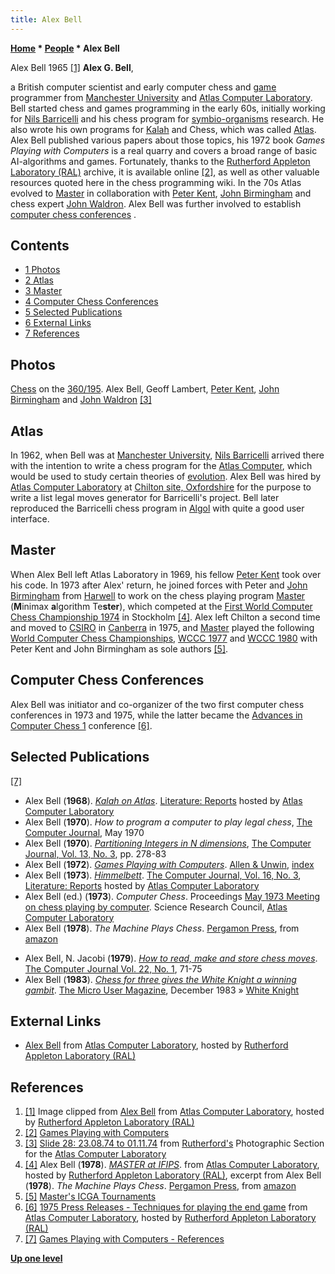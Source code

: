 ```yaml
---
title: Alex Bell
---
```

**[Home](Home "Home") * [People](People "People") * Alex Bell**

[](http://www.chilton-computing.org.uk/acl/associates/permanent/bell.htm) Alex Bell 1965 <a id="cite-note-1" href="#cite-ref-1">[1]</a>
**Alex G. Bell**,

a British computer scientist and early computer chess and [game](Games "Games") programmer from [Manchester University](University_of_Manchester "University of Manchester") and [Atlas Computer Laboratory](Atlas_Computer_Laboratory "Atlas Computer Laboratory"). Bell started chess and games programming in the early 60s, initially working for [Nils Barricelli](Nils_Barricelli "Nils Barricelli") and his chess program for [symbio-organisms](https://en.wikipedia.org/wiki/Evolutionary_algorithm) research. He also wrote his own programs for [Kalah](Kalah "Kalah") and Chess, which was called [Atlas](Atlas "Atlas"). Alex Bell published various papers about those topics, his 1972 book *Games Playing with Computers* is a real quarry and covers a broad range of basic AI-algorithms and games. Fortunately, thanks to the [Rutherford Appleton Laboratory (RAL)](https://en.wikipedia.org/wiki/Rutherford_Appleton_Laboratory) archive, it is available online <a id="cite-note-2" href="#cite-ref-2">[2]</a>, as well as other valuable resources quoted here in the chess programming wiki. In the 70s Atlas evolved to [Master](Master "Master") in collaboration with [Peter Kent](Peter_Kent "Peter Kent"), [John Birmingham](John_Birmingham "John Birmingham") and chess expert [John Waldron](John_Waldron "John Waldron"). Alex Bell was further involved to establish [computer chess conferences](Conferences "Conferences") .

## Contents

- [1 Photos](#photos)
- [2 Atlas](#atlas)
- [3 Master](#master)
- [4 Computer Chess Conferences](#computer-chess-conferences)
- [5 Selected Publications](#selected-publications)
- [6 External Links](#external-links)
- [7 References](#references)

## Photos

[](http://www.chilton-computing.org.uk/gallery/ral/slide28.htm)
[Chess](Master "Master") on the [360/195](IBM_360 "IBM 360"). Alex Bell, Geoff Lambert, [Peter Kent](Peter_Kent "Peter Kent"), [John Birmingham](John_Birmingham "John Birmingham") and [John Waldron](John_Waldron "John Waldron") <a id="cite-note-3" href="#cite-ref-3">[3]</a>

## Atlas

In 1962, when Bell was at [Manchester University](University_of_Manchester "University of Manchester"), [Nils Barricelli](Nils_Barricelli "Nils Barricelli") arrived there with the intention to write a chess program for the [Atlas Computer](https://en.wikipedia.org/wiki/Atlas_Computer_%28Manchester%29), which would be used to study certain theories of [evolution](https://en.wikipedia.org/wiki/Evolution). Alex Bell was hired by [Atlas Computer Laboratory](Atlas_Computer_Laboratory "Atlas Computer Laboratory") at [Chilton site, Oxfordshire](https://en.wikipedia.org/wiki/Chilton,_Oxfordshire) for the purpose to write a list legal moves generator for Barricelli's project. Bell later reproduced the Barricelli chess program in [Algol](Algol "Algol") with quite a good user interface.

## Master

When Alex Bell left Atlas Laboratory in 1969, his fellow [Peter Kent](Peter_Kent "Peter Kent") took over his code. In 1973 after Alex' return, he joined forces with Peter and [John Birmingham](John_Birmingham "John Birmingham") from [Harwell](https://en.wikipedia.org/wiki/Atomic_Energy_Research_Establishment) to work on the chess playing program [Master](Master "Master") (**M**inimax **a**lgorithm Te**ster**), which competed at the [First World Computer Chess Championship 1974](WCCC_1974 "WCCC 1974") in Stockholm <a id="cite-note-4" href="#cite-ref-4">[4]</a>. Alex left Chilton a second time and moved to [CSIRO](https://en.wikipedia.org/wiki/CSIRO) in [Canberra](https://en.wikipedia.org/wiki/Canberra) in 1975, and [Master](Master "Master") played the following [World Computer Chess Championships](World_Computer_Chess_Championship "World Computer Chess Championship"), [WCCC 1977](WCCC_1977 "WCCC 1977") and [WCCC 1980](WCCC_1980 "WCCC 1980") with Peter Kent and John Birmingham as sole authors <a id="cite-note-5" href="#cite-ref-5">[5]</a>.

## Computer Chess Conferences

Alex Bell was initiator and co-organizer of the two first computer chess conferences in 1973 and 1975, while the latter became the [Advances in Computer Chess 1](Advances_in_Computer_Chess_1 "Advances in Computer Chess 1") conference <a id="cite-note-6" href="#cite-ref-6">[6]</a>.

## Selected Publications

<a id="cite-note-7" href="#cite-ref-7">[7]</a>

- Alex Bell (**1968**). *[Kalah on Atlas](http://www.chilton-computing.org.uk/acl/literature/reports/p003.htm)*. [Literature: Reports](http://www.chilton-computing.org.uk/acl/literature/reports/overview.htm) hosted by [Atlas Computer Laboratory](Atlas_Computer_Laboratory "Atlas Computer Laboratory")
- Alex Bell (**1970**). *How to program a computer to play legal chess*, [The Computer Journal](http://comjnl.oxfordjournals.org/), May 1970
- Alex Bell (**1970**). *[Partitioning Integers in N dimensions](http://comjnl.oxfordjournals.org/content/13/3/278.abstract)*, [The Computer Journal, Vol. 13, No. 3](http://comjnl.oxfordjournals.org/content/13/3.toc), pp. 278-83
- Alex Bell (**1972**). *[Games Playing with Computers](http://www.chilton-computing.org.uk/acl/literature/books/gamesplaying/overview.htm)*. [Allen & Unwin](https://en.wikipedia.org/wiki/Allen_%26_Unwin), [index](http://www.chilton-computing.org.uk/acl/literature/books/gamesplaying/index.htm)
- Alex Bell (**1973**). *[Himmelbett](http://www.chilton-computing.org.uk/acl/literature/reports/p010.htm)*. [The Computer Journal, Vol. 16, No. 3](http://comjnl.oxfordjournals.org/content/16/3.toc), [Literature: Reports](http://www.chilton-computing.org.uk/acl/literature/reports/overview.htm) hosted by [Atlas Computer Laboratory](Atlas_Computer_Laboratory "Atlas Computer Laboratory")
- Alex Bell (ed.) (**1973**). *Computer Chess*. Proceedings [May 1973 Meeting on chess playing by computer](Advances_in_Computer_Chess_1 "Advances in Computer Chess 1"). Science Research Council, [Atlas Computer Laboratory](Atlas_Computer_Laboratory "Atlas Computer Laboratory")
- Alex Bell (**1978**). *The Machine Plays Chess*. [Pergamon Press](https://en.wikipedia.org/wiki/Pergamon_Press), from [amazon](http://www.amazon.com/Machine-Plays-Chess-Pergamon/dp/0080212220)

[](http://www.amazon.com/Machine-Plays-Chess-Pergamon/dp/0080212220)

- Alex Bell, N. Jacobi (**1979**). *[How to read, make and store chess moves](http://comjnl.oxfordjournals.org/content/22/1/71.abstract)*. [The Computer Journal Vol. 22, No. 1](http://comjnl.oxfordjournals.org/content/22/1.toc), 71-75
- Alex Bell (**1983**). *[Chess for three gives the White Knight a winning gambit](http://myweb.tiscali.co.uk/themicrouser/issues/01-10/chess.htm)*. [The Micro User Magazine](https://en.wikipedia.org/wiki/The_Micro_User), December 1983 » [White Knight](White_Knight "White Knight")

## External Links

- [Alex Bell](http://www.chilton-computing.org.uk/acl/associates/permanent/bell.htm) from [Atlas Computer Laboratory](Atlas_Computer_Laboratory "Atlas Computer Laboratory"), hosted by [Rutherford Appleton Laboratory (RAL)](https://en.wikipedia.org/wiki/Rutherford_Appleton_Laboratory)

## References

1. <a id="cite-ref-1" href="#cite-note-1">[1]</a> Image clipped from [Alex Bell](http://www.chilton-computing.org.uk/acl/associates/permanent/bell.htm) from [Atlas Computer Laboratory](Atlas_Computer_Laboratory "Atlas Computer Laboratory"), hosted by [Rutherford Appleton Laboratory (RAL)](https://en.wikipedia.org/wiki/Rutherford_Appleton_Laboratory)
1. <a id="cite-ref-2" href="#cite-note-2">[2]</a> [Games Playing with Computers](http://www.chilton-computing.org.uk/acl/literature/books/gamesplaying/overview.htm)
1. <a id="cite-ref-3" href="#cite-note-3">[3]</a> [Slide 28: 23.08.74 to 01.11.74](http://www.chilton-computing.org.uk/gallery/ral/slide28.htm) from [Rutherford's](https://en.wikipedia.org/wiki/Rutherford_Appleton_Laboratory) Photographic Section for the [Atlas Computer Laboratory](Atlas_Computer_Laboratory "Atlas Computer Laboratory")
1. <a id="cite-ref-4" href="#cite-note-4">[4]</a> Alex Bell (**1978**). *[MASTER at IFIPS](http://www.chilton-computing.org.uk/acl/applications/cocoa/p008.htm)*. from [Atlas Computer Laboratory](Atlas_Computer_Laboratory "Atlas Computer Laboratory"), hosted by [Rutherford Appleton Laboratory (RAL)](https://en.wikipedia.org/wiki/Rutherford_Appleton_Laboratory), excerpt from Alex Bell (**1978**). *The Machine Plays Chess*. [Pergamon Press](https://en.wikipedia.org/wiki/Pergamon_Press), from [amazon](http://www.amazon.com/Machine-Plays-Chess-Pergamon/dp/0080212220)
1. <a id="cite-ref-5" href="#cite-note-5">[5]</a> [Master's ICGA Tournaments](https://www.game-ai-forum.org/icga-tournaments/program.php?id=46)
1. <a id="cite-ref-6" href="#cite-note-6">[6]</a> [1975 Press Releases - Techniques for playing the end game](http://www.chilton-computing.org.uk/acl/literature/news/1975.htm) from [Atlas Computer Laboratory](Atlas_Computer_Laboratory "Atlas Computer Laboratory"), hosted by [Rutherford Appleton Laboratory (RAL)](https://en.wikipedia.org/wiki/Rutherford_Appleton_Laboratory)
1. <a id="cite-ref-7" href="#cite-note-7">[7]</a> [Games Playing with Computers - References](http://www.chilton-computing.org.uk/acl/literature/books/gamesplaying/references.htm)

**[Up one level](People "People")**

